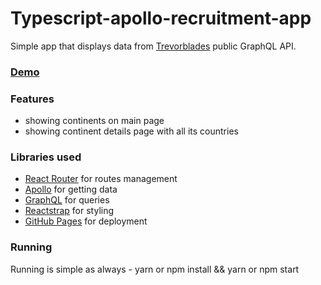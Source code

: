 # Typescript-apollo-recruitment-app
Simple app that displays data from [Trevorblades](https://trevorblades.com) public GraphQL API.

### [Demo](https://mikowhy-owl.github.io/typescript-apollo-recruitment-app/#/continents) 


### Features
- showing continents on main page
- showing continent details page with all its countries

### Libraries used
- [React Router](https://reactrouter.com/) for routes management
- [Apollo](https://www.apollographql.com/) for getting data
- [GraphQL](https://graphql.org/) for queries
- [Reactstrap](https://reactstrap.github.io/) for styling
- [GitHub Pages](https://pages.github.com/) for deployment

### Running

Running is simple as always - yarn or npm install && yarn or npm start




